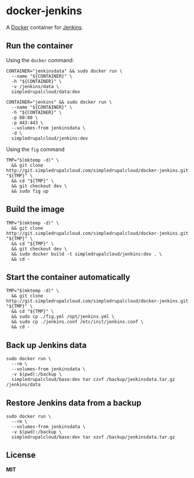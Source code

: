 # docker-jenkins

A [Docker](https://docker.com/) container for [Jenkins](http://jenkins-ci.org/).

## Run the container

Using the `docker` command:

    CONTAINER="jenkinsdata" && sudo docker run \
      --name "${CONTAINER}" \
      -h "${CONTAINER}" \
      -v /jenkins/data \
      simpledrupalcloud/data:dev

    CONTAINER="jenkins" && sudo docker run \
      --name "${CONTAINER}" \
      -h "${CONTAINER}" \
      -p 80:80 \
      -p 443:443 \
      --volumes-from jenkinsdata \
      -d \
      simpledrupalcloud/jenkins:dev

Using the `fig` command

    TMP="$(mktemp -d)" \
      && git clone http://git.simpledrupalcloud.com/simpledrupalcloud/docker-jenkins.git "${TMP}" \
      && cd "${TMP}" \
      && git checkout dev \
      && sudo fig up

## Build the image

    TMP="$(mktemp -d)" \
      && git clone http://git.simpledrupalcloud.com/simpledrupalcloud/docker-jenkins.git "${TMP}" \
      && cd "${TMP}" \
      && git checkout dev \
      && sudo docker build -t simpledrupalcloud/jenkins:dev . \
      && cd -

## Start the container automatically

    TMP="$(mktemp -d)" \
      && git clone http://git.simpledrupalcloud.com/simpledrupalcloud/docker-jenkins.git "${TMP}" \
      && cd "${TMP}" \
      && sudo cp ./fig.yml /opt/jenkins.yml \
      && sudo cp ./jenkins.conf /etc/init/jenkins.conf \
      && cd -

## Back up Jenkins data

    sudo docker run \
      --rm \
      --volumes-from jenkinsdata \
      -v $(pwd):/backup \
      simpledrupalcloud/base:dev tar czvf /backup/jenkinsdata.tar.gz /jenkins/data

## Restore Jenkins data from a backup

    sudo docker run \
      --rm \
      --volumes-from jenkinsdata \
      -v $(pwd):/backup \
      simpledrupalcloud/base:dev tar xzvf /backup/jenkinsdata.tar.gz

## License

**MIT**
